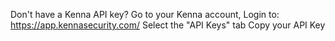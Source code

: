 Don't have a Kenna API key? Go to your Kenna account, Login to: https://app.kennasecurity.com/ Select the "API Keys" tab Copy your API Key